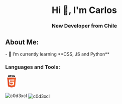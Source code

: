 <h1 align="center">Hi 👋, I'm Carlos</h1>
<h3 align="center">New Developer from Chile</h3>

<h2><b>About Me:</b></h2>
- 🌱 I’m currently learning **CSS, JS and Python**

<h3 align="left">Languages and Tools:</h3>
<p align="left"> <a href="https://www.w3.org/html/" target="_blank" rel="noreferrer"> <img src="https://raw.githubusercontent.com/devicons/devicon/master/icons/html5/html5-original-wordmark.svg" alt="html5" width="40" height="40"/> </a> </p>

<p><img align="left" src="https://github-readme-stats.vercel.app/api/top-langs?username=c0d3xcl&show_icons=true&locale=en&layout=compact" alt="c0d3xcl" /></p>

<p>&nbsp;<img align="center" src="https://github-readme-stats.vercel.app/api?username=c0d3xcl&show_icons=true&locale=en" alt="c0d3xcl" /></p>
